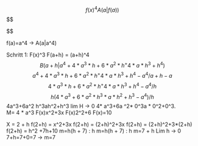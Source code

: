 $$
f(x)^4 A(a|f(a))
$$
$$

$$

$$
$$
f(a)=a^4 -> A(a|a^4)

Schritt 1:
F(x)^3
F(a+h) = (a+h)^4
$$ B(a+h | a^4+4*a^3*h+6*a^2*h^+4*a*h^3+h^4)
$$
$$  a^4+4*a^3*h+6*a^2*h^+4*a*h^3+h^4-a^4 / a+h -a
$$
$$ 4*a^3*h+6*a^2*h^+4*a*h^3+h^4-a^4 / h
$$
$$ h(4*a^3+6*a^2*h^3*a*h^2+h^3-a^4) /h
$$ 4a^3+6a^2 h^3ah^2+h^3
lim H -> 0
4* a^3+6a ^2* 0^3a * 0^2+0^3.  
M= 4 * a^3
F(x)x^2+3x
F(x)2^2+6
F(x)=10


X = 2 + h
f(2+h) = x^2+3x
f(2+h) = (2+h)^2+3x
f(2+h) = (2+h)^2+3*(2+h)
f(2+h) = h^2 +7h+10
m=h(h + 7) : h
m=h(h + 7) : h
m=7 + h
Lim h -> 0
7+h=7+0=7 -> m=7


